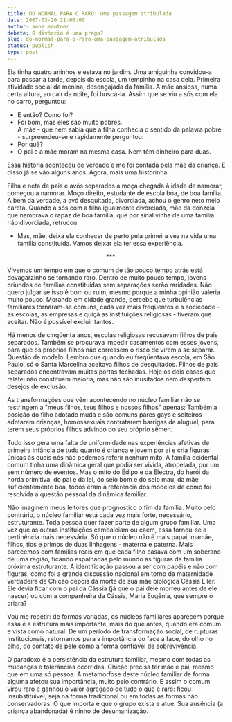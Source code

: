 ```yaml
---
title: DO NORMAL PARA O RARO: uma passagem atribulada
date: 2007-03-20 21:00:00
author: anna.mautner
debate: O divórcio é uma praga?
slug: do-normal-para-o-raro-uma-passagem-atribulada
status: publish 
type: post
---
```


Ela tinha quatro aninhos e estava no jardim. Uma amiguinha convidou-a para passar a tarde, depois da escola, um tempinho na casa dela. Primeira atividade social da menina, desengajada da família. A mãe ansiosa, numa certa altura, ao cair da noite, foi buscá-la. Assim que se viu a sós com ela no carro, perguntou:  
  
- E então? Como foi?   
- Foi bom, mas eles são muito pobres.   
A mãe - que nem sabia que a filha conhecia o sentido da palavra pobre - surpreendeu-se e rapidamente perguntou:  
- Por quê?  
- O pai e a mãe moram na mesma casa. Nem têm dinheiro para duas.   
  
Essa história aconteceu de verdade e me foi contada pela mãe da criança. E disso já se vão alguns anos. Agora, mais uma historinha.   
  
Filha e neta de pais e avós separados a moça chegada à idade de namorar, começou a namorar. Moço direito, estudante de escola boa, de boa família. A bem da verdade, a avó desquitada, divorciada, achou o genro neto meio careta. Quando a sós com a filha igualmente divorciada, mãe da donzela que namorava o rapaz de boa família, que por sinal vinha de uma família não divorciada, retrucou:  
  
- Mas, mãe, deixa ela conhecer de perto pela primeira vez na vida uma família constituída. Vamos deixar ela ter essa experiência.    
  
                                                          \*\*\*   
  
Vivemos um tempo em que o comum de tão pouco tempo atrás está devagarzinho se tornando raro. Dentro de muito pouco tempo, jovens oriundos de famílias constituídas sem separações serão raridades. Não quero julgar se isso é bom ou ruim, mesmo porque a minha opinião valeria muito pouco. Morando em cidade grande, percebo que turbulências familiares tornaram-se comuns, cada vez mais freqüentes e a sociedade - as escolas, as empresas e quiçá as instituições religiosas - tiveram que aceitar. Não é possível excluir tantos.  
  
Há menos de cinqüenta anos, escolas religiosas recusavam filhos de pais separados. Também se procurava impedir casamentos com esses jovens, para que os próprios filhos não corressem o risco de virem a se separar. Questão de modelo. Lembro que quando eu freqüentava escola, em São Paulo, só o Santa Marcelina aceitava filhos de desquitados. Filhos de pais separados encontravam muitas portas fechadas. Hoje os dois casos que relatei não constituem maioria, mas não são inusitados nem despertam desejos de exclusão.   
  
As transformações que vêm acontecendo no núcleo familiar não se restringem a "meus filhos, teus filhos e nossos filhos" apenas; Também a posição do filho adotado muda e são comuns pares gays e solteiros adotarem crianças, homossexuais contratarem barrigas de aluguel, para terem seus próprios filhos advindo do seu próprio sêmen.  
  
Tudo isso gera uma falta de uniformidade nas experiências afetivas de primeira infância de tudo quanto é criança e jovem por aí e cria figuras únicas às quais nós não podemos referir nenhum mito. A família ocidental comum tinha uma dinâmica geral que podia ser vivida, atropelada, por um sem número de eventos. Mas o mito do Édipo e da Electra, do herói da horda primitiva, do pai e da lei, do seio bom e do seio mau, da mãe suficientemente boa, todos eram a referência dos modelos de como foi resolvida a questão pessoal da dinâmica familiar.   
  
Não imaginem meus leitores que prognostico o fim da família. Muito pelo contrário, o núcleo familiar está cada vez mais forte, necessário, estruturante. Toda pessoa quer fazer parte de algum grupo familiar. Uma vez que as outras instituições cambaleiam ou caem, essa tornou-se a pertinência mais necessária. Só que o núcleo não é mais papai, mamãe, filhos, tios e primos de duas linhagens - materna e paterna. Mais parecemos com famílias reais em que cada filho casava com um soberano de uma região, ficando espalhadas pelo mundo as figuras da família próxima estruturante. A identificação passou a ser com papéis e não com figuras, como foi a grande discussão nacional em torno da maternidade verdadeira de Chicão depois da morte de sua mãe biológica Cássia Eller. Ele devia ficar com o pai da Cássia (já que o pai dele morreu antes de ele nascer) ou com a companheira da Cássia, Maria Eugênia, que sempre o criara?  
  
Vou me repetir: de formas variadas, os núcleos familiares aparecem porque essa é a estrutura mais importante, mais do que antes, quando era comum e vista como natural. De um período de transformação social, de rupturas institucionais, retornamos para a importância do face a face, do olho no olho, do contato de pele como a forma confiável de sobrevivência.   
  
O paradoxo é a persistência da estrutura familiar, mesmo com todas as mudanças e tolerâncias ocorridas. Chicão precisa ter mãe e pai, mesmo que em uma só pessoa. A metamorfose deste núcleo familiar de forma alguma afetou sua importância, muito pelo contrário. E assim o comum virou raro e ganhou o valor agregado de tudo o que é raro: ficou insubstituível, seja na forma tradicional ou em todas as formas não conservadoras. O que importa é que o grupo exista e atue. Sua ausência (a criança abandonada) é ninho de desumanização.

